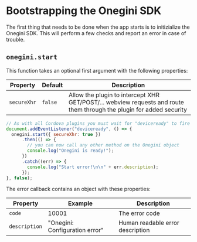 # Bootstrapping the Onegini SDK

The first thing that needs to be done when the app starts is to initizialize the Onegini SDK. This will perform a few checks and report an error in case of trouble.

## `onegini.start`

This function takes an optional first argument with the following properties:

| Property | Default | Description |
| --- | --- | --- |
| `secureXhr` | `false` | Allow the plugin to intercept XHR GET/POST/... webview requests and route them through the plugin for added security

```js
// As with all Cordova plugins you must wait for "deviceready" to fire
document.addEventListener("deviceready", () => {
  onegini.start({ secureXhr: true })
      .then(() => {
        // you can now call any other method on the Onegini object
        console.log("Onegini is ready!");
      })
      .catch((err) => {
        console.log("Start error!\n\n" + err.description);
      });
}, false);
```

The error callback contains an object with these properties:

| Property | Example | Description |
| --- | --- | --- |
| `code` | 10001 | The error code
| `description` | "Onegini: Configuration error" | Human readable error description
